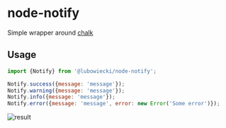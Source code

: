 # node-notify

Simple wrapper around [chalk](https://www.npmjs.com/package/chalk)

## Usage

```javascript
import {Notify} from '@lubowiecki/node-notify';

Notify.success({message: 'message'});
Notify.warning({message: 'message'});
Notify.info({message: 'message'});
Notify.error({message: 'message', error: new Error('Some error')});
```

![result](assets/images/result.png)
